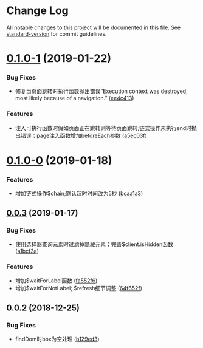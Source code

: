 # Change Log

All notable changes to this project will be documented in this file. See [standard-version](https://github.com/conventional-changelog/standard-version) for commit guidelines.

<a name="0.1.0-1"></a>
# [0.1.0-1](https://github.com/laomu1988/puppeteer-extend/compare/v0.1.0-0...v0.1.0-1) (2019-01-22)


### Bug Fixes

* 修复当页面跳转时执行函数抛出错误“Execution context was destroyed, most likely because of a navigation.” ([ee4c413](https://github.com/laomu1988/puppeteer-extend/commit/ee4c413))


### Features

* 注入可执行函数时假如页面正在跳转则等待页面跳转;链式操作未执行end时抛出错误；page注入函数增加beforeEach参数 ([a5ec03f](https://github.com/laomu1988/puppeteer-extend/commit/a5ec03f))



<a name="0.1.0-0"></a>
# [0.1.0-0](https://github.com/laomu1988/puppeteer-extend/compare/v0.0.3...v0.1.0-0) (2019-01-18)


### Features

* 增加链式操作$chain;默认超时时间改为5秒 ([bcaa1a3](https://github.com/laomu1988/puppeteer-extend/commit/bcaa1a3))



<a name="0.0.3"></a>
## [0.0.3](https://github.com/laomu1988/puppeteer-extend/compare/v0.0.2...v0.0.3) (2019-01-17)


### Bug Fixes

* 使用选择器查询元素时过滤掉隐藏元素；完善$client.isHidden函数 ([a1bcf3a](https://github.com/laomu1988/puppeteer-extend/commit/a1bcf3a))


### Features

* 增加$waitForLabel函数 ([fa552f6](https://github.com/laomu1988/puppeteer-extend/commit/fa552f6))
* 增加$waitForNotLabel; $refresh细节调整 ([64f652f](https://github.com/laomu1988/puppeteer-extend/commit/64f652f))



<a name="0.0.2"></a>
## 0.0.2 (2018-12-25)


### Bug Fixes

* findDom时box为空处理 ([b129ed3](https://github.com/laomu1988/puppeteer-extend/commit/b129ed3))
